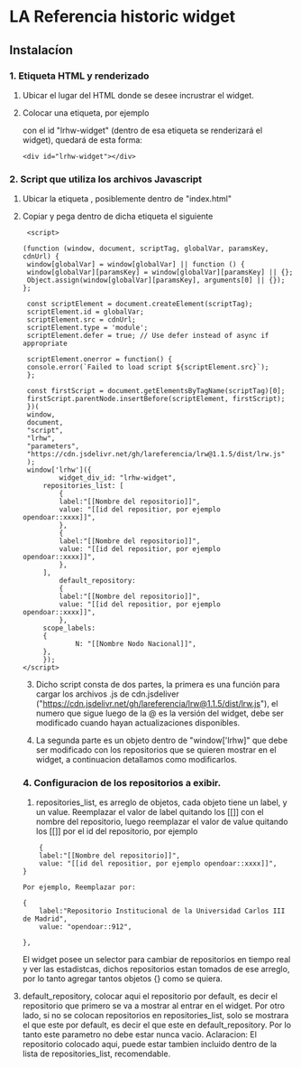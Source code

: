 # LA Referencia historic widget

## Instalacíon

### 1. Etiqueta HTML y renderizado

1. Ubicar el lugar del HTML donde se desee incrustrar el widget.
2. Colocar una etiqueta, por ejemplo <div> con el id "lrhw-widget" (dentro de esa etiqueta se renderizará el widget), quedará de esta forma:
   
   ```
   <div id="lrhw-widget"></div>
   ```

### 2. Script que utiliza los archivos Javascript

1. Ubicar la etiqueta <body>, posiblemente dentro de "index.html"
2. Copiar y pega dentro de dicha etiqueta el siguiente <script></script>

   ```
    <script>

   (function (window, document, scriptTag, globalVar, paramsKey, cdnUrl) {
   	window[globalVar] = window[globalVar] || function () {
   	window[globalVar][paramsKey] = window[globalVar][paramsKey] || {};
   	Object.assign(window[globalVar][paramsKey], arguments[0] || {});
   };
   
	const scriptElement = document.createElement(scriptTag);
   	scriptElement.id = globalVar;
   	scriptElement.src = cdnUrl;
   	scriptElement.type = 'module';
   	scriptElement.defer = true; // Use defer instead of async if appropriate
   
   	scriptElement.onerror = function() {
 	console.error(`Failed to load script ${scriptElement.src}`);
	};
   
   	const firstScript = document.getElementsByTagName(scriptTag)[0];
	firstScript.parentNode.insertBefore(scriptElement, firstScript);
  	})(
   	window,
   	document,
	"script",
   	"lrhw",
	"parameters",
  	"https://cdn.jsdelivr.net/gh/lareferencia/lrw@1.1.5/dist/lrw.js"
   	);
   	window['lrhw']({
    		widget_div_id: "lrhw-widget",
   		repositories_list: [
   			{
   			label:"[[Nombre del repositorio]]",
   			value: "[[id del repositior, por ejemplo opendoar::xxxx]]",
   			},
   			{
   			label:"[[Nombre del repositorio]]",
   			value: "[[id del repositior, por ejemplo opendoar::xxxx]]",
   			},
   		],
    		default_repository:
   			{
   			label:"[[Nombre del repositorio]]",
 			value: "[[id del repositior, por ejemplo opendoar::xxxx]]",
			},
   		scope_labels:
   		{
    			N: "[[Nombre Nodo Nacional]]",
   		},
   		});
   </script>
   
   ```

   3. Dicho script consta de dos partes, la primera es una función para cargar los archivos .js de cdn.jsdeliver ("https://cdn.jsdelivr.net/gh/lareferencia/lrw@1.1.5/dist/lrw.js"), el numero que sigue luego de la @ es la versión del widget, debe ser modificado cuando hayan actualizaciones disponibles.

   4. La segunda parte es un objeto dentro de "window['lrhw]" que debe ser modificado con los repositorios que se quieren mostrar en el widget, a continuacion detallamos como modificarlos.

   ### 4. Configuracion de los repositorios a exibir.

   1. repositories_list, es arreglo de objetos, cada objeto tiene un label, y un value.
      Reemplazar el valor de label quitando los [[]] con el nombre del repositorio, luego reemplazar el valor de value quitando los [[]] por el id del repositorio, por ejemplo
      
   	```
       	{
	    label:"[[Nombre del repositorio]]",
		value: "[[id del repositior, por ejemplo opendoar::xxxx]]",
	}
	
	Por ejemplo, Reemplazar por:
	
	{
	    label:"Repositorio Institucional de la Universidad Carlos III de Madrid",
		value: "opendoar::912",
	
 	},
	```
      El widget posee un selector para cambiar de repositorios en tiempo real y ver las estadistcas, dichos repositorios estan tomados de ese arreglo, por lo tanto agregar tantos objetos {} como se quiera.

3. default_repository, colocar aqui el repositorio por default, es decir el repositorio que primero se va a mostrar al entrar en el widget. Por otro lado, si no se colocan repositorios en repositories_list, solo se mostrara el que este por default, es decir el que este en default_repository. Por lo tanto este parametro no debe estar nunca vacio.
   Aclaracion: El repositorio colocado aqui, puede estar tambien incluido dentro de la lista de repositories_list, recomendable.
